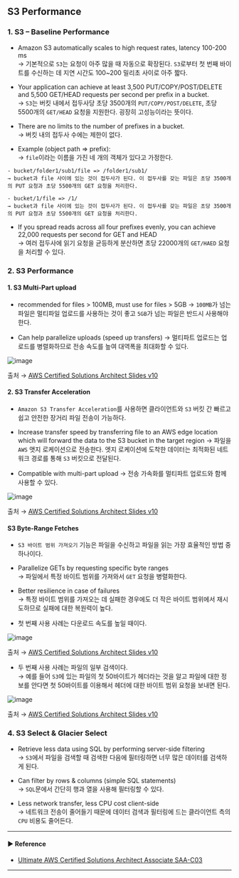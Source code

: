## S3 Performance
### 1. S3 – Baseline Performance
- Amazon S3 automatically scales to high request rates, latency 100-200 ms  
→ 기본적으로 `S3`는 요청이 아주 많을 때 자동으로 확장된다. `S3`로부터 첫 번째 바이트를 수신하는 데 지연 시간도 100~200 밀리초 사이로 아주 짧다.

- Your application can achieve at least 3,500 PUT/COPY/POST/DELETE and 5,500 GET/HEAD requests per second per prefix in a bucket.  
→ `S3`는 버킷 내에서 접두사당 초당 3500개의 `PUT/COPY/POST/DELETE`, 초당 5500개의 `GET/HEAD` 요청을 지원한다. 굉장히 고성능이라는 뜻이다.

- There are no limits to the number of prefixes in a bucket.  
→ 버킷 내의 접두사 수에는 제한이 없다.

- Example (object path => prefix):  
→ `file`이라는 이름을 가진 네 개의 객체가 있다고 가정한다.
~~~
- bucket/folder1/sub1/file => /folder1/sub1/
→ bucket과 file 사이에 있는 것이 접두사가 된다. 이 접두사를 갖는 파일은 초당 3500개의 PUT 요청과 초당 5500개의 GET 요청을 처리한다.

- bucket/1/file => /1/
→ bucket과 file 사이에 있는 것이 접두사가 된다. 이 접두사를 갖는 파일은 초당 3500개의 PUT 요청과 초당 5500개의 GET 요청을 처리한다.
~~~

- If you spread reads across all four prefixes evenly, you can achieve 22,000 requests per second for GET and HEAD  
→ 여러 접두사에 읽기 요청을 균등하게 분산하면 초당 22000개의 `GET/HAED` 요청을 처리할 수 있다.

### 2. S3 Performance
#### 1. S3 Multi-Part upload
- recommended for files > 100MB, must use for files > 5GB
→ `100MB`가 넘는 파일은 멀티파일 업로드를 사용하는 것이 좋고 `5GB`가 넘는 파일은 반드시 사용해야 한다.

- Can help parallelize uploads (speed up transfers)
→ 멀티파트 업로드는 업로드를 병렬화하므로 전송 속도를 높여 대역폭을 최대화할 수 있다.

![image](https://user-images.githubusercontent.com/97398071/235167938-7409a687-bb99-47a7-afe4-ffd4d8f0de08.png)

출처 → [AWS Certified Solutions Architect Slides v10](https://courses.datacumulus.com/downloads/certified-solutions-architect-pn9/)

#### 2. S3 Transfer Acceleration
- `Amazon S3 Transfer Acceleration`를 사용하면 클라이언트와 `S3` 버킷 간 빠르고 쉽고 안전한 장거리 파일 전송이 가능하다.

- Increase transfer speed by transferring file to an AWS edge location which will forward the data to the S3 bucket in the target region
→ 파일을 `AWS` 앳지 로케이션으로 전송한다. 엣지 로케이션에 도착한 데이터는 최적화된 네트워크 경로를 통해 `S3` 버킷으로 전달된다.

- Compatible with multi-part upload
→ 전송 가속화를 멀티파트 업로드와 함께 사용할 수 있다.

![image](https://user-images.githubusercontent.com/97398071/235168434-edbdfc47-92a5-42c6-936d-950dc3ceac12.png)

출처 → [AWS Certified Solutions Architect Slides v10](https://courses.datacumulus.com/downloads/certified-solutions-architect-pn9/)

#### S3 Byte-Range Fetches
- `S3 바이트 범위 가져오기` 기능은 파일을 수신하고 파일을 읽는 가장 효율적인 방법 중 하나이다.

- Parallelize GETs by requesting specific byte ranges  
→ 파일에서 특정 바이트 범위를 가져와서 `GET` 요청을 병렬화한다.

- Better resilience in case of failures  
→ 특정 바이트 범위를 가져오는 데 실패한 경우에도 더 작은 바이트 범위에서 재시도하므로 실패에 대한 복원력이 높다.

- 첫 번째 사용 사례는 다운로드 속도를 높일 때이다.

![image](https://user-images.githubusercontent.com/97398071/235169224-e4fd999f-5112-42eb-bd0c-d5dd907ee26b.png)

출처 → [AWS Certified Solutions Architect Slides v10](https://courses.datacumulus.com/downloads/certified-solutions-architect-pn9/)

- 두 번째 사용 사례는 파일의 일부 검색이다.  
→ 예를 들어 `S3`에 있는 파일의 첫 50바이트가 헤더라는 것을 알고 파일에 대한 정보를 안다면 첫 50바이트를 이용해서 헤더에 대한 바이트 범위 요청을 보내면 된다.

![image](https://user-images.githubusercontent.com/97398071/235169644-4c90b338-06e9-4ad1-851b-640037970706.png)

출처 → [AWS Certified Solutions Architect Slides v10](https://courses.datacumulus.com/downloads/certified-solutions-architect-pn9/)

### 4. S3 Select & Glacier Select
- Retrieve less data using SQL by performing server-side filtering  
→ `S3`에서 파일을 검색할 때 검색한 다음에 필터링하면 너무 많은 데이터를 검색하게 된다.

- Can filter by rows & columns (simple SQL statements)  
→ `SQL`문에서 간단히 행과 열을 사용해 필터링할 수 있다.

- Less network transfer, less CPU cost client-side  
→ 네트워크 전송이 줄어들기 때문에 데이터 검색과 필터링에 드는 클라이언트 측의 `CPU` 비용도 줄어든다.

---
#### ▶ Reference
- [Ultimate AWS Certified Solutions Architect Associate SAA-C03](https://www.udemy.com/course/aws-certified-solutions-architect-associate-saa-c03/)
---